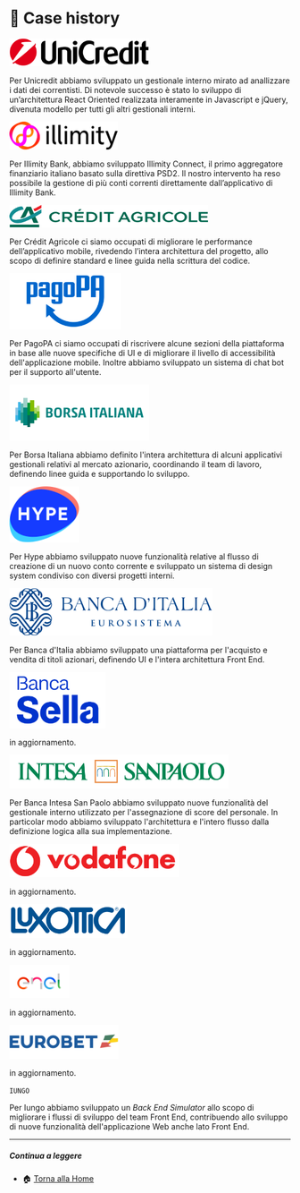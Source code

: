 # :minidisc: Case history

<img src="https://github.com/bitRocket-dev/.github/blob/main/assets/clients/unicredit_logo.png" height=50px alt='Unicredit' title='Unicredit'>

Per Unicredit abbiamo sviluppato un gestionale interno mirato ad anallizzare i dati dei correntisti.
Di notevole successo è stato lo sviluppo di un’architettura React Oriented realizzata interamente in Javascript e jQuery, divenuta modello per tutti gli altri gestionali interni.

<img src="https://github.com/bitRocket-dev/.github/blob/main/assets/clients/illimiti_logo.png" height=50px  alt='Illimity Bank' title='Illimity Bank'>

Per Illimity Bank, abbiamo sviluppato Illimity Connect, il primo aggregatore finanziario italiano basato sulla direttiva PSD2.
Il nostro intervento ha reso possibile la gestione di più conti correnti direttamente dall’applicativo di Illimity Bank.

<img src="https://github.com/bitRocket-dev/.github/blob/main/assets/clients/creditagricole_logo.png" height=40px   alt='Crédit Agricole' title='Crédit Agricole'>

Per Crédit Agricole ci siamo occupati di migliorare le performance dell’applicativo mobile, rivedendo l’intera architettura del progetto, allo scopo di definire standard e linee guida nella
scrittura del codice.

<img src="https://github.com/bitRocket-dev/.github/blob/main/assets/clients/pagopa_logo.png" height=100px alt='PagoPA' title='PagoPA'>

Per PagoPA ci siamo occupati di riscrivere alcune sezioni della piattaforma in base alle nuove specifiche di UI e di migliorare il livello di accessibilità dell'applicazione mobile. Inoltre abbiamo sviluppato un sistema di chat bot per il supporto all'utente.

<img src="https://github.com/bitRocket-dev/.github/blob/main/assets/clients/borsaitaliana_logo.png" height=100px alt='Borsa Italiana' title='Borsa Italiana'>

Per Borsa Italiana abbiamo definito l'intera architettura di alcuni applicativi gestionali relativi al mercato azionario, coordinando il team di lavoro, definendo linee guida e supportando lo sviluppo.

<img src="https://github.com/bitRocket-dev/.github/blob/main/assets/clients/hype_logo.png" height=100px alt='Hype' title='Hype'>

Per Hype abbiamo sviluppato nuove funzionalità relative al flusso di creazione di un nuovo conto corrente e sviluppato un sistema di design system condiviso con diversi progetti interni.

<img src="https://github.com/bitRocket-dev/.github/blob/main/assets/clients/bancaditalia_logo.png" height=85px alt='Banca dItalia' title='Banca dItalia'>

Per Banca d'Italia abbiamo sviluppato una piattaforma per l'acquisto e vendita di titoli azionari, definendo UI e l'intera architettura Front End.

<img src="https://github.com/bitRocket-dev/.github/blob/main/assets/clients/bancasella_logo.png" height=100px  alt='Banca Sella' title='Banca Sella'>

in aggiornamento.

<img src="https://github.com/bitRocket-dev/.github/blob/main/assets/clients/bancaintesa_logo.png" height=60px alt='Banca Intesa' title='Banca Intesa'>

Per Banca Intesa San Paolo abbiamo sviluppato nuove funzionalità del gestionale interno utilizzato per l'assegnazione di score del personale. In particolar modo abbiamo sviluppato l'architettura e l'intero flusso dalla definizione logica alla sua implementazione.

<img src="https://github.com/bitRocket-dev/.github/blob/main/assets/clients/vodafone_logo.png" height=60px alt='vodafone' title='vodafone'>

in aggiornamento.

<img src="https://github.com/bitRocket-dev/.github/blob/main/assets/clients/luxottica_logo.png" height=60px alt='luxottica' title='luxottica'>

in aggiornamento.

<img src="https://github.com/bitRocket-dev/.github/blob/main/assets/clients/enel_logo.png" height=60px alt='enel' title='enel'>

in aggiornamento.

<img src="https://github.com/bitRocket-dev/.github/blob/main/assets/clients/eurobet_logo.png" height=60px alt='eurobet' title='eurobet'>

in aggiornamento.

`IUNGO`

Per Iungo abbiamo sviluppato un _Back End Simulator_ allo scopo di migliorare i flussi di sviluppo del team Front End, contribuendo allo sviluppo di nuove funzionalità dell'applicazione Web anche lato Front End.

---

##### Continua a leggere

- 🏠 [Torna alla Home](https://github.com/bitRocket-dev)
